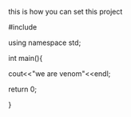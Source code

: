 this is how you can set this project

#include<iostream>

using namespace std;

int main(){
 
cout<<"we are venom"<<endl;
 
return 0;

}
